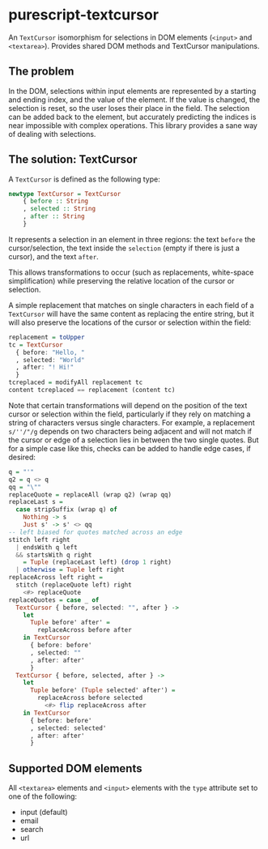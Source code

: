 # purescript-textcursor
An `TextCursor` isomorphism for selections in DOM elements (`<input>` and `<textarea>`). Provides shared DOM methods and TextCursor manipulations.

## The problem
In the DOM, selections within input elements are represented by a starting and ending index, and the value of the element. If the value is changed, the selection is reset, so the user loses their place in the field. The selection can be added back to the element, but accurately predicting the indices is near impossible with complex operations. This library provides a sane way of dealing with selections.

## The solution: TextCursor
A `TextCursor` is defined as the following type:
```purescript
newtype TextCursor = TextCursor
    { before :: String
    , selected :: String
    , after :: String
    }
```

It represents a selection in an element in three regions: the text `before` the cursor/selection, the text inside the `selection` (empty if there is just a cursor), and the text `after`.

This allows transformations to occur (such as replacements, white-space simplification) while preserving the relative location of the cursor or selection.

A simple replacement that matches on single characters in each field of a `TextCursor` will have the same content as replacing the entire string, but it will also preserve the locations of the cursor or selection within the field:

```purescript
replacement = toUpper
tc = TextCursor
  { before: "Hello, "
  , selected: "World"
  , after: "! Hi!"
  }
tcreplaced = modifyAll replacement tc
content tcreplaced == replacement (content tc)
```

Note that certain transformations will depend on the position of the text cursor or selection within the field, particularly if they rely on matching a string of characters versus single characters. For example, a replacement `s/''/"/g` depends on two characters being adjacent and will not match if the cursor or edge of a selection lies in between the two single quotes. But for a simple case like this, checks can be added to handle edge cases, if desired:

```purescript
q = "'"
q2 = q <> q
qq = "\""
replaceQuote = replaceAll (wrap q2) (wrap qq)
replaceLast s =
  case stripSuffix (wrap q) of
    Nothing -> s
    Just s' -> s' <> qq
-- left biased for quotes matched across an edge
stitch left right
  | endsWith q left
  && startsWith q right
    = Tuple (replaceLast left) (drop 1 right)
  | otherwise = Tuple left right
replaceAcross left right =
  stitch (replaceQuote left) right
    <#> replaceQuote
replaceQuotes = case _ of
  TextCursor { before, selected: "", after } ->
    let
      Tuple before' after' =
        replaceAcross before after
    in TextCursor
      { before: before'
      , selected: ""
      , after: after'
      }
  TextCursor { before, selected, after } ->
    let
      Tuple before' (Tuple selected' after') =
        replaceAcross before selected
          <#> flip replaceAcross after
    in TextCursor
      { before: before'
      , selected: selected'
      , after: after'
      }
```

## Supported DOM elements
All `<textarea>` elements and `<input>` elements with the `type` attribute set to one of the following:
- input (default)
- email
- search
- url
